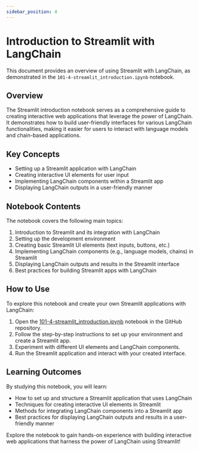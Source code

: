 ```yaml
---
sidebar_position: 4
---
```


# Introduction to Streamlit with LangChain

This document provides an overview of using Streamlit with LangChain, as demonstrated in the `101-4-streamlit_introduction.ipynb` notebook.

## Overview

The Streamlit introduction notebook serves as a comprehensive guide to creating interactive web applications that leverage the power of LangChain. It demonstrates how to build user-friendly interfaces for various LangChain functionalities, making it easier for users to interact with language models and chain-based applications.

## Key Concepts

- Setting up a Streamlit application with LangChain
- Creating interactive UI elements for user input
- Implementing LangChain components within a Streamlit app
- Displaying LangChain outputs in a user-friendly manner

## Notebook Contents

The notebook covers the following main topics:

1. Introduction to Streamlit and its integration with LangChain
2. Setting up the development environment
3. Creating basic Streamlit UI elements (text inputs, buttons, etc.)
4. Implementing LangChain components (e.g., language models, chains) in Streamlit
5. Displaying LangChain outputs and results in the Streamlit interface
6. Best practices for building Streamlit apps with LangChain

## How to Use

To explore this notebook and create your own Streamlit applications with LangChain:

1. Open the [101-4-streamlit_introduction.ipynb](https://github.com/aimug-org/austin_langchain/blob/main/labs/LangChain_101/101-4-streamlit_introduction.ipynb) notebook in the GitHub repository.
2. Follow the step-by-step instructions to set up your environment and create a Streamlit app.
3. Experiment with different UI elements and LangChain components.
4. Run the Streamlit application and interact with your created interface.

## Learning Outcomes

By studying this notebook, you will learn:

- How to set up and structure a Streamlit application that uses LangChain
- Techniques for creating interactive UI elements in Streamlit
- Methods for integrating LangChain components into a Streamlit app
- Best practices for displaying LangChain outputs and results in a user-friendly manner

Explore the notebook to gain hands-on experience with building interactive web applications that harness the power of LangChain using Streamlit!